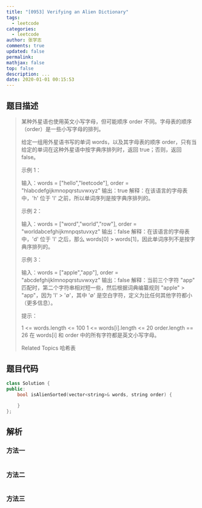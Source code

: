```yaml
---
title: "[0953] Verifying an Alien Dictionary"
tags:
  - leetcode
categories:
  - leetcode
author: 张学志
comments: true
updated: false
permalink:
mathjax: false
top: false
description: ...
date: 2020-01-01 00:15:53
---
```


## 题目描述

> 某种外星语也使用英文小写字母，但可能顺序 order 不同。字母表的顺序（order）是一些小写字母的排列。 
> 
> 给定一组用外星语书写的单词 words，以及其字母表的顺序 order，只有当给定的单词在这种外星语中按字典序排列时，返回 true；否则，返回 false。 
> 
> 
> 
> 示例 1： 
> 
> 输入：words = ["hello","leetcode"], order = "hlabcdefgijkmnopqrstuvwxyz"
> 输出：true
> 解释：在该语言的字母表中，'h' 位于 'l' 之前，所以单词序列是按字典序排列的。 
> 
> 示例 2： 
> 
> 输入：words = ["word","world","row"], order = "worldabcefghijkmnpqstuvxyz"
> 输出：false
> 解释：在该语言的字母表中，'d' 位于 'l' 之后，那么 words[0] > words[1]，因此单词序列不是按字典序排列的。 
> 
> 示例 3： 
> 
> 输入：words = ["apple","app"], order = "abcdefghijklmnopqrstuvwxyz"
> 输出：false
> 解释：当前三个字符 "app" 匹配时，第二个字符串相对短一些，然后根据词典编纂规则 "apple" > "app"，因为 'l' > '∅'，其中 '∅' 是空白字符，定义为比任何其他字符都小（更多信息）。
> 
> 
> 
> 
> 提示： 
> 
> 
> 1 <= words.length <= 100 
> 1 <= words[i].length <= 20 
> order.length == 26 
> 在 words[i] 和 order 中的所有字符都是英文小写字母。 
> 
> Related Topics 哈希表

## 题目代码

```cpp
class Solution {
public:
    bool isAlienSorted(vector<string>& words, string order) {
        
    }
};
```

## 解析

### 方法一

```cpp

```

### 方法二

```cpp

```

### 方法三

```cpp

```

